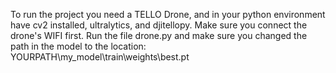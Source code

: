 To run the project you need a TELLO Drone, and in your python environment have cv2 installed, ultralytics, and djitellopy.
Make sure you connect the drone's WIFI first.
Run the file drone.py and make sure you changed the path in the model to the location:
YOURPATH\my_model\train\weights\best.pt
